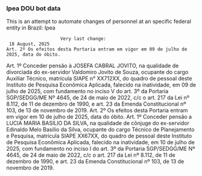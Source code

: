 ### Ipea DOU bot data
 This is an attempt to automate changes of personnel at an specific federal entity in Brazil: Ipea
 
                        Very last change: 
 	 18 August, 2025
	Art. 2º Os efeitos desta Portaria entram em vigor em 09 de julho de 2025, data do óbito.
Art. 1º Conceder pensão à JOSEFA CABRAL JOVITO, na qualidade de divorciada do ex-servidor Valdomiro Jovito de Souza, ocupante do cargo Auxiliar Técnico, matrícula SIAPE n° XX712XX, do quadro de pessoal deste Instituto de Pesquisa Econômica Aplicada, falecido na inatividade, em 09 de julho de 2025, com fundamento no inciso V do art. 3º da Portaria SGP/SEDGG/ME Nº 4645, de 24 de maio de 2022, c/c o art. 217 da Lei nº 8.112, de 11 de dezembro de 1990, e art. 23 da Emenda Constitucional nº 103, de 13 de novembro de 2019.
Art. 2º Os efeitos desta Portaria entram em vigor em 10 de julho de 2025, data do óbito.
Art. 1º Conceder pensão a LUCIA MARIA BASILIO DA SILVA, na qualidade de cônjuge do ex-servidor Edinaldo Melo Basilio da Silva, ocupante do cargo Técnico de Planejamento e Pesquisa, matrícula SIAPE XX67XX, do quadro de pessoal deste Instituto de Pesquisa Econômica Aplicada, falecido na inatividade, em 10 de julho de 2025, com fundamento no inciso I do art. 3º da Portaria SGP/SEDGG/ME Nº 4645, de 24 de maio de 2022, c/c o art. 217 da Lei nº 8.112, de 11 de dezembro de 1990, e art. 23 da Emenda Constitucional nº 103, de 13 de novembro de 2019.
